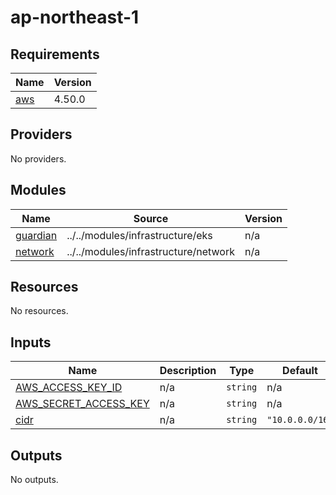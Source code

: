 # ap-northeast-1

<!-- BEGINNING OF PRE-COMMIT-TERRAFORM DOCS HOOK -->
## Requirements

| Name | Version |
|------|---------|
| <a name="requirement_aws"></a> [aws](#requirement\_aws) | 4.50.0 |

## Providers

No providers.

## Modules

| Name | Source | Version |
|------|--------|---------|
| <a name="module_guardian"></a> [guardian](#module\_guardian) | ../../modules/infrastructure/eks | n/a |
| <a name="module_network"></a> [network](#module\_network) | ../../modules/infrastructure/network | n/a |

## Resources

No resources.

## Inputs

| Name | Description | Type | Default | Required |
|------|-------------|------|---------|:--------:|
| <a name="input_AWS_ACCESS_KEY_ID"></a> [AWS\_ACCESS\_KEY\_ID](#input\_AWS\_ACCESS\_KEY\_ID) | n/a | `string` | n/a | yes |
| <a name="input_AWS_SECRET_ACCESS_KEY"></a> [AWS\_SECRET\_ACCESS\_KEY](#input\_AWS\_SECRET\_ACCESS\_KEY) | n/a | `string` | n/a | yes |
| <a name="input_cidr"></a> [cidr](#input\_cidr) | n/a | `string` | `"10.0.0.0/16"` | no |

## Outputs

No outputs.
<!-- END OF PRE-COMMIT-TERRAFORM DOCS HOOK -->
